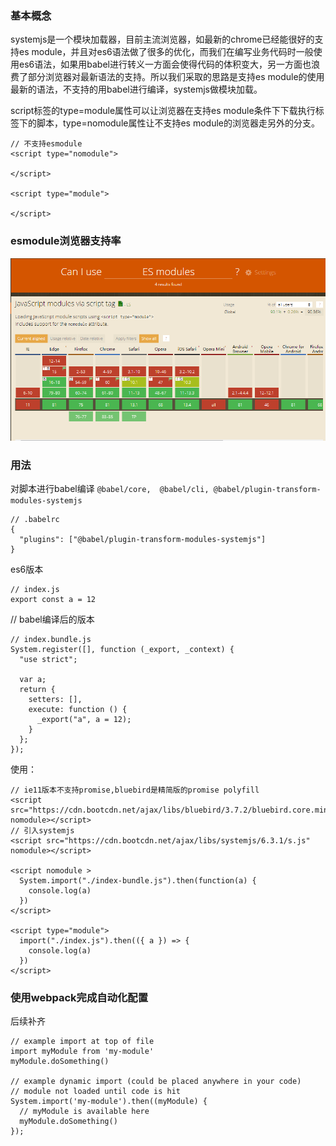 ### 基本概念
systemjs是一个模块加载器，目前主流浏览器，如最新的chrome已经能很好的支持es module，并且对es6语法做了很多的优化，而我们在编写业务代码时一般使用es6语法，如果用babel进行转义一方面会使得代码的体积变大，另一方面也浪费了部分浏览器对最新语法的支持。所以我们采取的思路是支持es module的使用最新的语法，不支持的用babel进行编译，systemjs做模块加载。

script标签的type=module属性可以让浏览器在支持es module条件下下载执行标签下的脚本，type=nomodule属性让不支持es module的浏览器走另外的分支。


```
// 不支持esmodule
<script type="nomodule">

</script>

<script type="module">

</script>
```
### esmodule浏览器支持率
![](../imgs/es6-01.png)

### 用法
对脚本进行babel编译
```@babel/core,  @babel/cli, @babel/plugin-transform-modules-systemjs```

```
// .babelrc
{
  "plugins": ["@babel/plugin-transform-modules-systemjs"]
}
```

es6版本
```
// index.js
export const a = 12

```

// babel编译后的版本
```
// index.bundle.js
System.register([], function (_export, _context) {
  "use strict";

  var a;
  return {
    setters: [],
    execute: function () {
      _export("a", a = 12);
    }
  };
});

```


使用：
```
// ie11版本不支持promise,bluebird是精简版的promise polyfill
<script src="https://cdn.bootcdn.net/ajax/libs/bluebird/3.7.2/bluebird.core.min.js" nomodule></script>
// 引入systemjs
<script src="https://cdn.bootcdn.net/ajax/libs/systemjs/6.3.1/s.js" nomodule></script>

<script nomodule >
  System.import("./index-bundle.js").then(function(a) {
    console.log(a)
  })
</script>

<script type="module">
  import("./index.js").then(({ a }) => {
    console.log(a)
  })
</script>
```


### 使用webpack完成自动化配置

后续补齐



```
// example import at top of file
import myModule from 'my-module'
myModule.doSomething()

// example dynamic import (could be placed anywhere in your code)
// module not loaded until code is hit
System.import('my-module').then((myModule) {
  // myModule is available here
  myModule.doSomething()
});
```